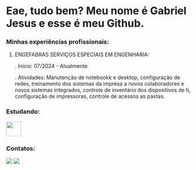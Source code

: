 # Eae, tudo bem? Meu nome é Gabriel Jesus e esse é meu Github.

### **Minhas experiências profissionais:**
   1. ENGEFABRAS SERVIÇOS ESPECIAIS EM ENGENHARIA:

      . Início: 07/2024 - Atualmente
      
      . Atividades: Manutenção de notebookk e desktop, configuração de redes, treinamento dos sistemas da impresa a novos colaboradores e novos sistemas integrados, controle de inventário dos dispositivos de ti, configuração de impressoras, controle de acessos as pastas.


### **Estudando:**

<img loading="lazy" src="[https://cdn.jsdelivr.net/gh/devicons/devicon/icons/java/java-original.svg](https://www.google.com/url?sa=i&url=https%3A%2F%2Fwww.cleanpng.com%2Fpng-php-mysql-database-apache-http-server-2257567%2F&psig=AOvVaw0sGF9n_hulvYDHkE27cEvc&ust=1737049226292000&source=images&cd=vfe&opi=89978449&ved=0CBQQjRxqFwoTCKjspIij-IoDFQAAAAAdAAAAABAJ)" width="40" height="40"/>

### **Contatos:**


<div>
  <a href = "mailto:91gabrieldejesus@gmail.com"><img loading="lazy" src="https://img.shields.io/badge/Gmail-D14836?style=for-the-badge&logo=gmail&logoColor=white" target="_blank"></a>
  <a href="http://www.linkedin.com/in/gabriel-de-jesus-5ba426256" target="_blank"><img loading="lazy" src="https://img.shields.io/badge/-LinkedIn-%230077B5?style=for-the-badge&logo=linkedin&logoColor=white" target="_blank"></a>   
</div>

